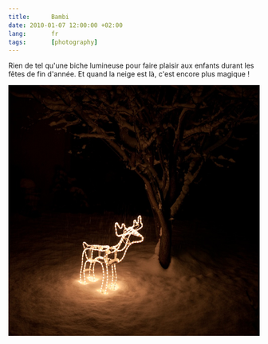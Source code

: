 ```yaml
---
title:      Bambi
date: 2010-01-07 12:00:00 +02:00
lang:       fr
tags:       [photography]
---
```


Rien de tel qu'une biche lumineuse pour faire plaisir aux enfants durant les fêtes de fin d'année. Et quand la neige est là, c'est encore plus magique !

![](bambi.jpg "Bambi")
